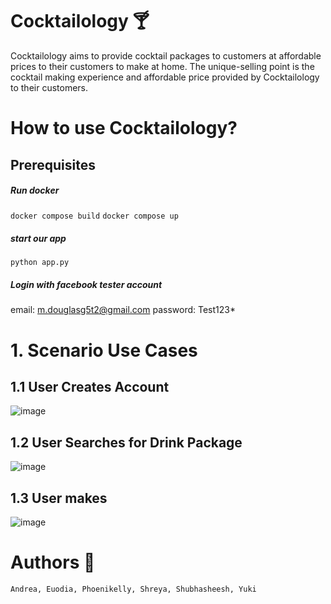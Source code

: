 # Cocktailology 🍸
Cocktailology aims to provide cocktail packages to customers at affordable prices to their customers to make at home. The unique-selling point is the cocktail making experience and affordable price provided by Cocktailology to their customers.

# How to use Cocktailology? 
## Prerequisites 
##### Run docker
```docker compose build```
```docker compose up```
##### start our app
```python app.py```

##### Login with facebook tester account
email: m.douglasg5t2@gmail.com
password: Test123*

# 1. Scenario Use Cases
## 1.1 User Creates Account
![image](https://user-images.githubusercontent.com/89770787/161910171-938059a1-cd6d-4b55-9e3c-5458dbaaf273.png)

## 1.2 User Searches for Drink Package
![image](https://user-images.githubusercontent.com/89770787/161910374-61be0660-4296-4f8e-a3f2-1ad8bf698556.png)

## 1.3 User makes 
![image](https://user-images.githubusercontent.com/89770787/161913806-4eb7c1d3-9fb2-4ff4-aa11-d884f1514425.png)


# Authors 📝
`Andrea, Euodia, Phoenikelly, Shreya, Shubhasheesh, Yuki`

